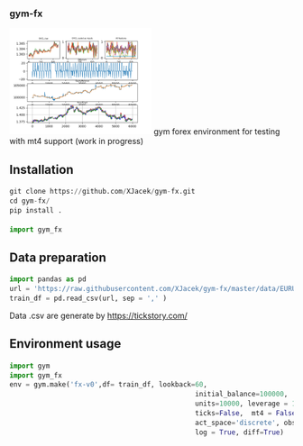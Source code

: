 
### gym-fx
<img src="doc/report.png" width="50%">
gym forex environment for testing with mt4 support (work in progress)

## Installation

```python
git clone https://github.com/XJacek/gym-fx.git
cd gym-fx/
pip install .

import gym_fx
```

## Data preparation
```python
import pandas as pd
url = 'https://raw.githubusercontent.com/XJacek/gym-fx/master/data/EURUSD_M5.csv'
train_df = pd.read_csv(url, sep = ',' )
```
Data .csv are generate by https://tickstory.com/
## Environment usage
```python
import gym
import gym_fx
env = gym.make('fx-v0',df= train_df, lookback=60,
                                              initial_balance=100000,
                                              units=10000, leverage = 100, commission=5, spread=1,
                                              ticks=False,  mt4 = False,
                                              act_space='discrete', obs_space ='box',
                                              log = True, diff=True)
                                              
```
